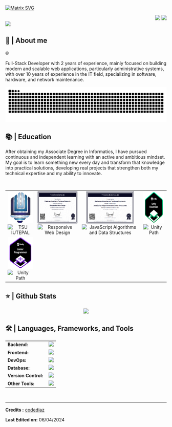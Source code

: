 [![Matrix SVG](https://raw.githubusercontent.com/rodrigograca31/rodrigograca31/master/matrix.svg)](https://www.youtube.com/watch?v=SDkAGkd4NLc) 
<div align="right">
  
  <!-- GitHub Visitors -->
  <a style="text-decoration: none" target="_blank" href="https://github.com/Flarxx">
    <img src="https://visitor-badge.laobi.icu/badge?page_id=Flarxx.Flarxx&left_color=gray&right_color=blue&left_text=Profile%20visitors">
  </a>
  
  <!-- LinkedIn -->
  <a style="text-decoration: none" target="_blank" href="https://www.linkedin.com/in/radames-cardenas-1a252930b/">
    <img width="70" src="https://img.shields.io/badge/-Connect-blue?style=flat&logo=Linkedin&logoColor=white">
  </a>
</div>

<img src="https://readme-typing-svg.herokuapp.com/?font=Roboto&weight=900&size=40=true&vCenter=true&width=500&height=70&duration=4000&color=B3B3B3&lines=Hi+There!+👋;+I'm+Radames+Cardenas!;" />
<h2>📖 | About me</h2> 

🌐  <p>Full-Stack Developer with 2 years of experience, mainly focused on building modern and scalable web applications, particularly administrative systems, with over 10 years of experience in the IT field, specializing in software, hardware, and network maintenance.</p>

![Snake animation](https://raw.githubusercontent.com/Flarxx/Flarxx/output/github-contribution-grid-snake-dark.svg)

<h2>📚 | Education</h2>
<p>After obtaining my Associate Degree in Informatics, I have pursued continuous and independent learning with an active and ambitious mindset. My goal is to learn something new every day and transform that knowledge into practical solutions, developing real projects that strengthen both my technical expertise and my ability to innovate.</p><br>

<div align="center">
  <table style="margin-left: auto; margin-right: auto;">
    <tr>
      <!-- IUTEPAL -->
      <td align="center">
        <img src="./assets/logoiutepal.png" height="100" alt="IUTEPAL Logo"/>
        <br>
        <img src="https://img.shields.io/badge/TSU%20IUTEPAL-100%25-brightgreen" alt="TSU IUTEPAL"/>
      </td>
      <!-- Responsive Web Design -->
      <td align="center">
        <a href="https://www.freecodecamp.org/certification/fccc54259c6-a68e-4f1d-962b-f8376f1faa2f/responsive-web-design" target="_blank">
          <img src="./assets/Responsive.png" height="100" alt="Responsive Web Design"/>
        </a>
        <br>
        <img src="https://img.shields.io/badge/ResponsiveWebDesign-100%25-brightgreen" alt="Responsive Web Design"/>
      </td>
      <!-- JavaScript Algorithms and Data Structures -->
      <td align="center">
        <a href="https://www.freecodecamp.org/certification/fccc54259c6-a68e-4f1d-962b-f8376f1faa2f/javascript-algorithms-and-data-structures-v8" target="_blank">
          <img src="./assets/JavaScript.png" height="100" alt="JavaScript Algorithms and Data Structures"/>
        </a>
        <br>
        <img src="https://img.shields.io/badge/JavaScriptAlgorithmsAndDataStructures-100%25-brightgreen" alt="JavaScript Algorithms and Data Structures"/>
      </td>
      <!-- Unity Badge -->
      <td align="center">
        <a href="https://www.credly.com/go/F2X091qZG01mlMizc3xMEA" target="_blank">
          <img src="./assets/Unity.png" height="100" alt="Unity Junior Badge"/>
        </a>
        <br>
        <img src="https://img.shields.io/badge/Unity-100%25-brightgreen" alt="Unity Path"/>
      </td>
    </tr>
     <!-- Unity Badge  Junior-->
      <td align="center">
          <img src="./assets/JuniorProgrammer.png" height="100" alt="Unity Junior Badge"/>
        <br>
         <img src="https://img.shields.io/badge/JuniorProgrammer-13%25-red" alt="Unity Path"/>
      </td>
    </tr>
  </table>
</div>

<h2>⭐ | Github Stats </h2>
<div align="center">
<a href="https://github.com/Flarxx">
<img height="180em" src="https://github-readme-stats.vercel.app/api/top-langs/?username=Flarxx&layout=compact&langs_count=7&theme=default"/>
</a>
</div>

<h2>🛠️ | Languages, Frameworks, and Tools </h2>
<table>
    <tr>
        <td style="font-weight: bold; padding-right: 10px; vertical-align: center; border: none;">Backend:</td>
        <td><img height="40" src="https://skillicons.dev/icons?i=nodejs,express,python,anaconda,opencv,java,php,laravel,cs,net,spring,go"/></td>
    </tr>
    <tr>
        <td style="font-weight: bold; padding-right: 10px; vertical-align: center;">Frontend:</td>
        <td><img height="40" src="https://skillicons.dev/icons?i=react,nextjs,mui,bootstrap,html,css,js,ts,angular,vue,vuetify"/></td>
    </tr>
    <tr>
        <td style="font-weight: bold; padding-right: 10px; vertical-align: center; border: none;">DevOps:</td>
        <td><img height="40" src="https://skillicons.dev/icons?i=docker,jenkins,githubactions,gcp,aws,prometheus,terraform,azure,kubernetes"/></td>
    </tr>
    <tr>
        <td style="font-weight: bold; padding-right: 10px; vertical-align: center; border: none;">Database:</td>
        <td><img height="40" src="https://skillicons.dev/icons?i=mysql,postgresql,firebase,graphql,mongodb,redis,elasticsearch"/></td>
    </tr>
    <tr>
        <td style="font-weight: bold; padding-right: 10px; vertical-align: center; border: none;">Version Control:</td>
        <td><img height="40" src="https://skillicons.dev/icons?i=github,gitlab,bitbucket"/></td>
    </tr>
    <tr>
        <td style="font-weight: bold; padding-right: 10px; vertical-align: center; border: none;">Other Tools:</td>
        <td><img height="40" src="https://skillicons.dev/icons?i=rabbitmq,grafana"/></td>
    </tr>
</table>
<br>

------
**Credits :** [codediaz](https://github.com/codediaz)

**Last Edited on:** 06/04/2024
